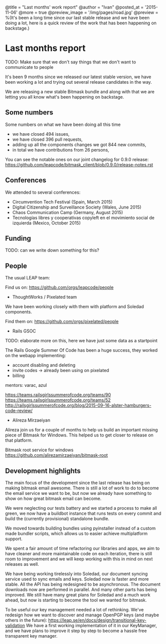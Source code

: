 @title = "Last months' work report"
@author = "Ivan"
@posted_at = '2015-11-06'
@more = true
@preview_image = '/img/pages/road.jpg'
@preview = %(It's been a long time since our last stable release and we have been doing a lot, here is a quick review of the work that has been happening on backstage.)

Last months report
==================

TODO: Make sure that we don't say things that we don't want to communicate to people

It's been 9 months since we released our latest stable version, we have been
working a lot and trying out several release candidates in the way.

We are releasing a new stable Bitmask bundle and along with that we are letting
you all know what's been happening on backstage.

Some numbers
------------

Some numbers on what we have been doing all this time
- we have closed 494 issues,
- we have closed 396 pull requests,
- adding up all the components changes we got 844 new commits,
- in total we have contributions from 26 persons,

You can see the notable ones on our joint changelog for 0.9.0 release:
https://github.com/leapcode/bitmask_client/blob/0.9.0/release-notes.rst


Conferences
-----------

We attended to several conferences:

  - Circumvention Tech Festival (Spain, March 2015)
  - Digital Citizenship and Surveillance Society (Wales, June 2015)
  - Chaos Communication Camp (Germany, August 2015)
  - Tecnologías libres y cooperativas copyleft en el movimiento social de izquierda (Mexico, October 2015)


Funding
-------

TODO: can we write down something for this?


People
------

The usual LEAP team:

Find us on: https://github.com/orgs/leapcode/people

* ThoughtWorks / Pixelated team

We have been working closely with them with platform and Soledad components.

Find them on: https://github.com/orgs/pixelated/people

* Rails GSOC

TODO: elaborate more on this, here we have just some data as a startpoint

The Rails Google Summer Of Code has been a huge success, they worked on the
webapp implementing:
- account disabling and deleting
- invite codes -> already been using on pixelated
- billing

mentors: varac, azul

https://teams.railsgirlssummerofcode.org/teams/90
https://teams.railsgirlssummerofcode.org/teams/52
http://railsgirlssummerofcode.org/blog/2015-09-16-alster-hamburgers-code-review/


* Alireza Mirzaeiyan

Alireza join us for a couple of months to help us build an important missing
piece of Bitmask for Windows. This helped us to get closer to release on that
platform.

Bitmask root service for windows
https://github.com/alirezamirzaeiyan/bitmask-root


Development highlights
----------------------

The main focus of the development since the last release has being on making
bitmask email awesome. There is still a lot of work to do to become the email
service we want to be, but now we already have something to show on how great
bitmask email can become.

We were neglecting our tests battery and we started a process to make all
green, we now have a buildbot instance that runs tests on every commit and
build the (currently provisional) standalone bundle.

We moved towards building bundles using pyinstaller instead of a custom made
bundler scripts, which allows us to easier achieve multiplatform support.

We spent a fair amount of time refactoring our libraries and apps, we aim to
have cleaner and more maintainable code on each iteration, there is still room
to improvement and we will keep working with this in mind on next releases as
well.

We have being working tirelessly into Soledad, our document syncing service
used to sync emails and keys. Soledad now is faster and more stable. All the
API has being redesigned to be asynchronous. The document downloads now are
performed in parallel. And many other parts has being improved. We still have
many great plans for Soledad and a much work ahead, but now is starting to
become the tool we wanted for bitmask.

To be useful our key management needed a lot of rethinking. We've redesign how
we want to discover and manage OpenPGP keys (and maybe others in the future):
https://leap.se/en/docs/design/transitional-key-validation We have a first
working implementation of it in our KeyManager, and we have plans to improve it
step by step to become a hassle free transparent key manager.
